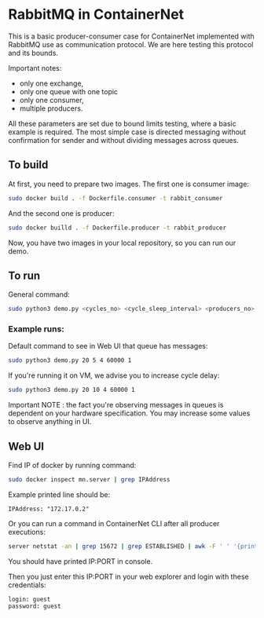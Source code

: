 # RabbitMQ in ContainerNet

This is a basic producer-consumer case for ContainerNet implemented 
with RabbitMQ use as communication protocol. We are here testing 
this protocol and its bounds.

Important notes:
- only one exchange,
- only one queue with one topic
- only one consumer,
- multiple producers.

All these parameters are set due to bound limits testing, where a basic
example is required. The most simple case is directed messaging without
confirmation for sender and without dividing messages across queues.

## To build

At first, you need to prepare two images. The first one is consumer image:

```bash
sudo docker build . -f Dockerfile.consumer -t rabbit_consumer
```

And the second one is producer:

```bash
sudo docker builld . -f Dockerfile.producer -t rabbit_producer
```

Now, you have two images in your local repository, so you can
run our demo.

## To run 

General command:

```bash
sudo python3 demo.py <cycles_no> <cycle_sleep_interval> <producers_no> <producer_publishes_no> <consumer_qos>
```

### Example runs:

Default command to see in Web UI that queue has messages:

```bash
sudo python3 demo.py 20 5 4 60000 1
```

If you're running it on VM, we advise you to increase cycle delay:

```bash
sudo python3 demo.py 20 10 4 60000 1
```

Important NOTE : the fact you're observing messages in queues is
dependent on your hardware specification. You may increase some
values to observe anything in UI.

## Web UI

Find IP of docker by running command:

```bash
sudo docker inspect mn.server | grep IPAddress
```

Example printed line should be: 

```
IPAddress: "172.17.0.2"
```

Or you can run a command in ContainerNet CLI after all producer 
executions:

```bash
server netstat -an | grep 15672 | grep ESTABLISHED | awk -F ' ' '{print $4}'
```

You should have printed IP:PORT in console.

Then you just enter this IP:PORT in your web explorer and login with
these credentials:

```angular2html
login: guest
password: guest
```
